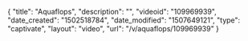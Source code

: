 {
    "title": "Aquaflops",
    "description": "",
    "videoid": "109969939",
    "date_created": "1502518784",
    "date_modified": "1507649121",
    "type": "captivate",
    "layout": "video",
    "url": "\/v\/aquaflops\/109969939"
}